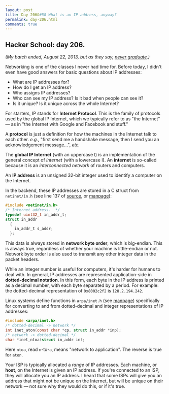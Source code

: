 ```yaml
---
layout: post
title: Day 206&#58 What is an IP address, anyway?
permalink: day-206.html
comments: true
---
```


## Hacker School: day 206.

*(My batch ended, August 22, 2013, but as they say, [never graduate](https://www.hackerschool.com/).)*

Networking is one of the classes I never had time for. Before today, I didn't even have good answers for basic questions about IP addresses:

* What are IP addresses for?
* How do I get an IP address?
* Who assigns IP addresses?
* Who can see my IP address? Is it bad when people can see it?
* Is it unique? Is it unique across the whole Internet?


For starters, IP stands for **Internet Protocol**. This is the family of protocols used by the global IP Internet, which we typically refer to as "the Internet" &mdash; as in "the Internet with Google and Facebook and stuff."

A **protocol** is just a definition for how the machines in the Internet talk to each other. *e.g.*, "first send me a handshake message, then I send you an acknowledgement message...", *etc.*

The **global IP Internet** (with an uppercase I) is an implementation of the general concept of *internet* (with a lowercase I). An **internet** is so-called because it is an *interconnected network* of routers and computers.

An **IP address** is an unsigned 32-bit integer used to identify a computer on the Internet.

In the backend, these IP addresses are stored in a C struct from `netinet/in.h` (see line 137 of [source](http://repo-genesis3.cbi.utsa.edu/crossref/ns-sli/usr/include/netinet/in.h.html#:137), or [manpage](http://pubs.opengroup.org/onlinepubs/007908775/xns/netinetin.h.html)):

```c
#include <netinet/in.h>
/* Internet address.  */
typedef uint32_t in_addr_t;
struct in_addr
  {
    in_addr_t s_addr;
  };
```

This data is always stored in **network byte order**, which is big-endian. This is always true, regardless of whether your machine is little-endian or not. Network byte order is also used to transmit any other integer data in the packet headers.

While an integer number is useful for computers, it's harder for humans to deal with. In general, IP addresses are represented application-side in **dotted-decimal notation**. In this form, each byte in the IP address is printed as a decimal number, with each byte separated by a period. For example: the dotted-decimal representation of `0x8002c2f2` is `128.2.194.242`.

Linux systems define functions in `arpa/inet.h` (see [manpage](http://linux.die.net/man/3/inet_aton)) specifically for converting to and from dotted-decimal and integer representations of IP addresses:

```c
#include <arpa/inet.h>
/* dotted-decimal -> network */
int inet_aton(const char *cp, struct in_addr *inp);
/* network -> dotted-decimal */
char *inet_ntoa(struct in_addr in);
```

Here `ntoa`, read `n`-to-`a`, means "network to application". The reverse is true for `aton`.

Your ISP is typically allocated a *range* of IP addresses. Each machine, or **host**, on the Internet is given an IP address. If you're connected to an ISP, they will allocate you an IP address. I heard that some ISPs will give you an address that might not be unique on the Internet, but will be unique on their network &mdash; not sure why they would do this, or if it's true.
